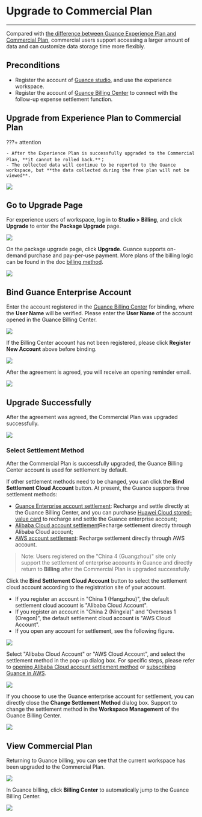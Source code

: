 # Upgrade to Commercial Plan
---

Compared with [the difference between Guance Experience Plan and Commercial Plan](trail.md#trail-vs-commercial), commercial users support accessing a larger amount of data and can customize data storage time more flexibly.

## Preconditions

- Register the account of [Guance studio](https://console.guance.com/), and use the experience workspace.
- Register the account of [Guance Billing Center](https://boss.guance.com/) to connect with the follow-up expense settlement function.

## Upgrade from Experience Plan to Commercial Plan

???+ attention

    - After the Experience Plan is successfully upgraded to the Commercial Plan, **it cannot be rolled back.**；
    - The collected data will continue to be reported to the Guance workspace, but **the data collected during the free plan will not be viewed**.

![](img/9.upgrade_1.png)

## Go to Upgrade Page

For experience users of workspace, log in to **Studio > Billing**, and click **Upgrade** to enter the **Package Upgrade** page.

![](img/9.upgrade_1.png)

On the package upgrade page, click **Upgrade**. Guance supports on-demand purchase and pay-per-use payment. More plans of the billing logic can be found in the doc [billing method](../billing/billing-method/index.md).

![](img/9.upgrade_2.png)

## Bind Guance Enterprise Account

Enter the account registered in the [Guance Billing Center](https://boss.guance.com/) for binding, where the **User Name** will be verified. Please enter the **User Name** of the account opened in the Guance Billing Center.

![](img/9.upgrade_3.png)

If the Billing Center account has not been registered, please click **Register New Account** above before binding.

![](img/7.biling_account_5.png)

After the agreement is agreed, you will receive an opening reminder email.

![](img/9.upgrade_4.png)

## Upgrade Successfully

After the agreement was agreed, the Commercial Plan was upgraded successfully.

![](img/9.upgrade_5.png)

### Select Settlement Method

After the Commercial Plan is successfully upgraded, the Guance Billing Center account is used for settlement by default. 

If other settlement methods need to be changed, you can click the **Bind Settlement Cloud Account** button. At present, the Guance supports three settlement methods:

- [Guance Enterprise account settlement](../billing/billing-account/enterprise-account.md): Recharge and settle directly at the Guance Billing Center, and you can purchase [Huawei Cloud stored-value card](../billing/billing-account/huaweicloud-account.md) to recharge and settle the Guance enterprise account;
- [Alibaba Cloud account settlement](../billing/billing-account/aliyun-account.md)Recharge settlement directly through Alibaba Cloud account;
- [AWS account settlement](../billing/billing-account/aws-account.md): Recharge settlement directly through AWS account.

> Note: Users registered on the "China 4 (Guangzhou)" site only support the settlement of enterprise accounts in Guance and directly return to **Billing** after the Commercial Plan is upgraded successfully.


Click the **Bind Settlement Cloud Account** button to select the settlement cloud account according to the registration site of your account.

- If you register an account in "China 1 (Hangzhou)", the default settlement cloud account is "Alibaba Cloud Account".
- If you register an account in "China 2 (Ningxia)" and "Overseas 1 (Oregon)", the default settlement cloud account is "AWS Cloud Account".
- If you open any account for settlement, see the following figure.

![](img/9.upgrade_6.png)

Select "Alibaba Cloud Account" or "AWS Cloud Account", and select the settlement method in the pop-up dialog box. For specific steps, please refer to [opening Alibaba Cloud account settlement method](../billing/billing-account/aliyun-account.md) or [subscribing Guance in AWS](../billing/billing-account/aws-account.md).

![](img/9.upgrade_7.png)

If you choose to use the Guance enterprise account for settlement, you can directly close the **Change Settlement Method** dialog box. Support to change the settlement method in the **Workspace Management** of the Guance Billing Center.

![](img/9.upgrade_9.png)

## View Commercial Plan

Returning to Guance billing, you can see that the current workspace has been upgraded to the Commercial Plan.

![](img/9.upgrade_10.png)

In Guance billing, click **Billing Center** to automatically jump to the Guance Billing Center.

![](img/9.upgrade_11.png)



